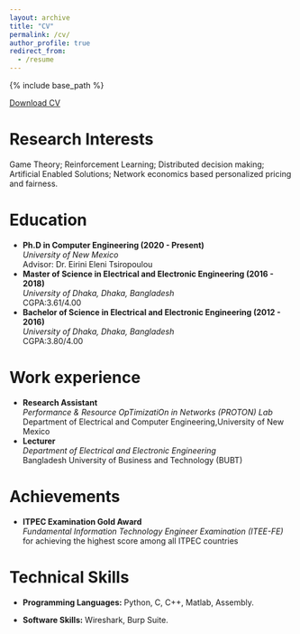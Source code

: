 ```yaml
---
layout: archive
title: "CV"
permalink: /cv/
author_profile: true
redirect_from:
  - /resume
---
```


{% include base_path %}

[Download CV](https://NafisIrtija.github.io/files/cv.pdf)


Research Interests
==================

Game Theory; Reinforcement Learning; Distributed decision making;
Artificial Enabled Solutions; Network economics based personalized
pricing and fairness.

Education
======
-   **Ph.D in Computer Engineering (2020 - Present)**   
	*University of New Mexico*  
	Advisor: Dr. Eirini Eleni Tsiropoulou
-   **Master of Science in Electrical and Electronic Engineering (2016 - 2018)**   
	*University of Dhaka, Dhaka, Bangladesh*  
	CGPA:3.61/4.00
-   **Bachelor of Science in Electrical and Electronic Engineering (2012 - 2016)**   
	*University of Dhaka, Dhaka, Bangladesh*  
	CGPA:3.80/4.00

Work experience
======
-   **Research Assistant**   
	*Performance & Resource OpTimizatiOn in Networks (PROTON) Lab*  
	Department of Electrical and Computer Engineering,University of New Mexico
-   **Lecturer**   
	*Department of Electrical and Electronic Engineering*  
	Bangladesh University of Business and Technology (BUBT)
  
Achievements
============
-   **ITPEC Examination Gold Award**    
	*Fundamental Information Technology Engineer Examination (ITEE-FE)*   
	for achieving the highest score among all ITPEC countries

Technical Skills
================

-   **Programming Languages:** Python, C, C++, Matlab, Assembly.

-   **Software Skills:** Wireshark, Burp Suite.
